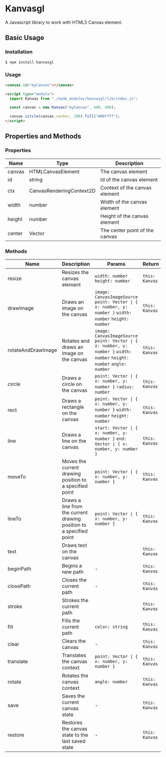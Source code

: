 # Kanvasgl

A Javascript library to work with HTML5 Canvas element.

## Basic Usage

### Installation

```bash
$ npm install kanvasgl
```

### Usage

```html
<canvas id="myCanvas"></canvas>

<script type="module">
  import Kanvas from "./node_modules/kanvasgl/lib/index.js";

  const canvas = new Kanvas("myCanvas", 400, 400);

  canvas.circle(canvas.center, 100).fill("#00ffff");
</script>
```

## Properties and Methods

### Properties

| Name   | Type                     | Description                    |
| ------ | ------------------------ | ------------------------------ |
| canvas | HTMLCanvasElement        | The canvas element             |
| id     | string                   | Id of the canvas element       |
| ctx    | CanvasRenderingContext2D | Context of the canvas element  |
| width  | number                   | Width of the canvas element    |
| height | number                   | Height of the canvas element   |
| center | Vector                   | The center point of the canvas |

### Methods

| Name               | Description                                                         | Params                                                                                                                  | Return         |
| ------------------ | ------------------------------------------------------------------- | ----------------------------------------------------------------------------------------------------------------------- | -------------- |
| resize             | Resizes the canvas element                                          | `width: number` `height: number`                                                                                        | `this: Kanvas` |
| drawImage          | Draws an image on the canvas                                        | `image: CanvasImageSource` `point: Vector \| { x: number, y: number }` `width: number` `height: number`                 | `this: Kanvas` |
| rotateAndDrawImage | Rotates and draws an image on the canvas                            | `image: CanvasImageSource` `point: Vector \| { x: number, y: number }` `width: number` `height: number` `angle: number` | `this: Kanvas` |
| circle             | Draws a circle on the canvas                                        | `point: Vector \| { x: number, y: number }` `radius: number`                                                            | `this: Kanvas` |
| rect               | Draws a rectangle on the canvas                                     | `point: Vector \| { x: number, y: number }` `width: number` `height: number`                                            | `this: Kanvas` |
| line               | Draws a line on the canvas                                          | `start: Vector \| { x: number, y: number }` `end: Vector \| { x: number, y: number }`                                   | `this: Kanvas` |
| moveTo             | Moves the current drawing position to a specified point             | `point: Vector \| { x: number, y: number }`                                                                             | `this: Kanvas` |
| lineTo             | Draws a line from the current drawing position to a specified point | `point: Vector \| { x: number, y: number }`                                                                             | `this: Kanvas` |
| text               | Draws text on the canvas                                            |                                                                                                                         | `this: Kanvas` |
| beginPath          | Begins a new path                                                   | -                                                                                                                       | `this: Kanvas` |
| closePath          | Closes the current path                                             | -                                                                                                                       | `this: Kanvas` |
| stroke             | Strokes the current path                                            |                                                                                                                         | `this: Kanvas` |
| fill               | Fills the current path                                              | `color: string`                                                                                                         | `this: Kanvas` |
| clear              | Clears the canvas                                                   | -                                                                                                                       | `this: Kanvas` |
| translate          | Translates the canvas context                                       | `point: Vector \| { x: number, y: number }`                                                                             | `this: Kanvas` |
| rotate             | Rotates the canvas context                                          | `angle: number`                                                                                                         | `this: Kanvas` |
| save               | Saves the current canvas state                                      | -                                                                                                                       | `this: Kanvas` |
| restore            | Restores the canvas state to the last saved state                   | -                                                                                                                       | `this: Kanvas` |
